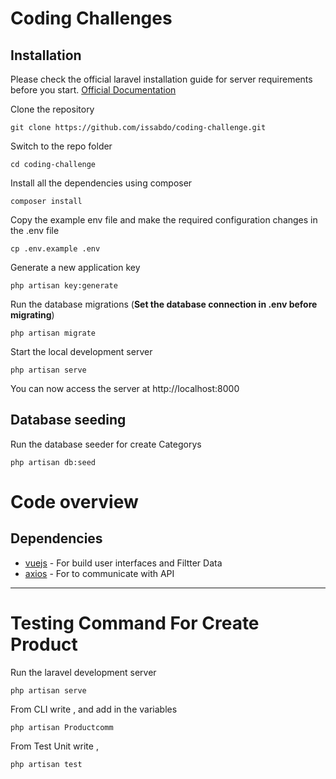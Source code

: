 # Coding Challenges

## Installation

Please check the official laravel installation guide for server requirements before you start. [Official Documentation](https://laravel.com/docs/5.4/installation#installation)


Clone the repository

    git clone https://github.com/issabdo/coding-challenge.git

Switch to the repo folder

    cd coding-challenge

Install all the dependencies using composer

    composer install

Copy the example env file and make the required configuration changes in the .env file

    cp .env.example .env

Generate a new application key

    php artisan key:generate

Run the database migrations (**Set the database connection in .env before migrating**)

    php artisan migrate

Start the local development server

    php artisan serve

You can now access the server at http://localhost:8000

## Database seeding

Run the database seeder for create Categorys

    php artisan db:seed

# Code overview

## Dependencies

- [vuejs](https://github.com/vuejs) - For build user interfaces and Filtter Data
- [axios](https://github.com/axios/axios) - For to communicate with API

----------

# Testing Command For Create Product

Run the laravel development server

    php artisan serve

From CLI write , and add in the variables

    php artisan Productcomm

From Test Unit write ,

    php artisan test
